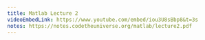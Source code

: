 ```yaml
---
title: Matlab Lecture 2
videoEmbedLink: https://www.youtube.com/embed/iou3U8sBbp8&t=3s
notes: https://notes.codetheuniverse.org/matlab/lecture2.pdf
---
```

